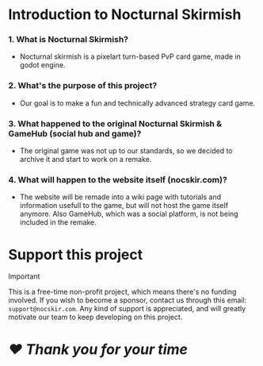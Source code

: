 # Introduction to Nocturnal Skirmish

### 1. What is Nocturnal Skirmish?

* Nocturnal skirmish is a pixelart turn-based PvP card game, made in godot engine.

### 2. What's the purpose of this project?

* Our goal is to make a fun and technically advanced strategy card game.

### 3. What happened to the original Nocturnal Skirmish & GameHub (social hub and game)?

* The original game was not up to our standards, so we decided to archive it and start to work on a remake.

### 4. What will happen to the website itself (nocskir.com)?

* The website will be remade into a wiki page with tutorials and information usefull to the game, but will not host the game itself anymore. Also GameHub, which was a social platform, is not being included in the remake.

# Support this project

> [!IMPORTANT]  
> This is a free-time non-profit project, which means there's no funding involved. If you wish to become a sponsor, contact us through this email: `support@nocskir.com`.
> Any kind of support is appreciated, and will greatly motivate our team to keep developing on this project.
# _❤️ Thank you for your time_

